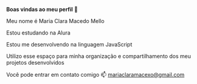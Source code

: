 **Boas vindas ao meu perfil** 💙

Meu nome é Maria Clara Macedo Mello

Estou estudando na Alura

Estou me desenvolvendo na linguagem JavaScript

Utilizo esse espaço para minha organização e compartilhamento dos meu projetos desenvolvidos

Você pode entrar em contato comigo 📫
mariaclaramacexo@gmail.com
